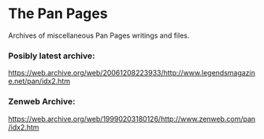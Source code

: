 # The Pan Pages

Archives of miscellaneous Pan Pages writings and files.

### Posibly latest archive:
https://web.archive.org/web/20061208223933/http://www.legendsmagazine.net/pan/idx2.htm

### Zenweb Archive:
https://web.archive.org/web/19990203180126/http://www.zenweb.com/pan/idx2.htm
